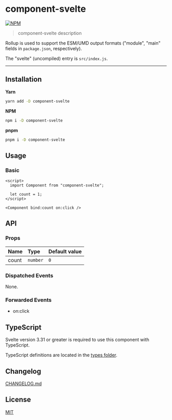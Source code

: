 # component-svelte

[![NPM][npm]][npm-url]

> component-svelte description

<!-- REPO_URL -->

Rollup is used to support the ESM/UMD output formats ("module", "main" fields in `package.json`, respectively).

The "svelte" (uncompiled) entry is `src/index.js`.

---

<!-- TOC -->

## Installation

**Yarn**

```bash
yarn add -D component-svelte
```

**NPM**

```bash
npm i -D component-svelte
```

**pnpm**

```bash
pnpm i -D component-svelte
```

## Usage

### Basic

```svelte
<script>
  import Component from "component-svelte";

  let count = 1;
</script>

<Component bind:count on:click />
```

## API

### Props

| Name  | Type     | Default value |
| :---- | :------- | :------------ |
| count | `number` | `0`           |

### Dispatched Events

None.

### Forwarded Events

- on:click

## TypeScript

Svelte version 3.31 or greater is required to use this component with TypeScript.

TypeScript definitions are located in the [types folder](types/).

## Changelog

[CHANGELOG.md](CHANGELOG.md)

## License

[MIT](LICENSE)

[npm]: https://img.shields.io/npm/v/component-svelte.svg?style=for-the-badge&color=%23ff3e00
[npm-url]: https://npmjs.com/package/component-svelte
